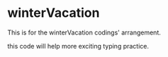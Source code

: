# winterVacation
This is for the winterVacation codings' arrangement.

this code will help more exciting typing practice.

